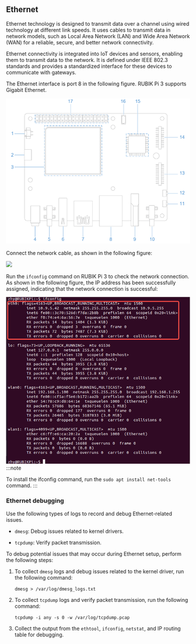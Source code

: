 
## Ethernet

Ethernet technology is designed to transmit data over a channel using wired technology at different link speeds. It uses cables to transmit data in network models, such as Local Area Network (LAN) and Wide Area Network (WAN) for a reliable, secure, and better network connectivity.

Ethernet connectivity is integrated into IoT devices and sensors, enabling them to transmit data to the network. It is defined under IEEE 802.3 standards and provides a standardized interface for these devices to communicate with gateways.

The Ethernet interface is port 8 in the following figure. RUBIK Pi 3 supports Gigabit Ethernet.

![](../images/image-150.png)

Connect the network cable, as shown in the following figure:

![](../images/20250314-155445.jpg)

Run the `ifconfig` command on RUBIK Pi 3 to check the network connection. As shown in the following figure, the IP address has been successfully assigned, indicating that the network connection is successful:

![](../images/image-151.png)
:::note

To install the ifconfig command, run the `sudo apt install net-tools` command.
:::

### Ethernet debugging

Use the following types of logs to record and debug Ethernet-related issues.

* `dmesg`: Debug issues related to kernel drivers.

* `tcpdump`: Verify packet transmission.

To debug potential issues that may occur during Ethernet setup, perform the following steps:

1. To collect `dmesg`  logs and debug issues related to the kernel driver, run the following command:

   ```shell
   dmesg > /var/log/dmesg_logs.txt
   ```

2. To collect `tcpdump` logs and verify packet transmission, run the following command:

   ```shell
   tcpdump -i any -s 0 -w /var/log/tcpdump.pcap
   ```

3. Collect the output from the `ethtool`, `ifconfig`, `netstat`, and IP routing table for debugging.
